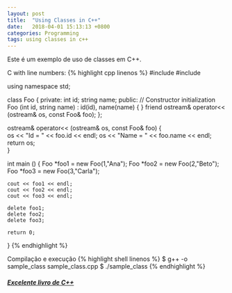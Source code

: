 ```yaml
---
layout: post
title:  "Using Classes in C++"
date:   2018-04-01 15:13:13 +0800
categories: Programming
tags: using classes in c++
---
```


Este é um exemplo de uso de classes em C++.

C with line numbers:
{% highlight cpp linenos %}
#include <iostream>
#include <string>

using namespace std;

class Foo
{
private:
    int id;
    string name;
public:
    // Constructor initialization
    Foo (int id, string name) : id(id), name(name) { }
    friend ostream& operator<< (ostream& os, const Foo& foo);
};

ostream& operator<< (ostream& os, const Foo& foo) 
{  
    os << "Id = " << foo.id << endl;
    os << "Name = " << foo.name << endl;  
    return os;  
}

int main ()
{
    Foo *foo1 = new Foo(1,"Ana");
    Foo *foo2 = new Foo(2,"Beto");
    Foo *foo3 = new Foo(3,"Carla");

    cout << foo1 << endl;
    cout << foo2 << endl;
    cout << foo3 << endl;

    delete foo1;
    delete foo2;
    delete foo3;

    return 0;
}
{% endhighlight %}

Compilação e execução
{% highlight shell linenos %}
$ g++ -o sample_class sample_class.cpp
$ ./sample_class
{% endhighlight %}

##### [Excelente livro de C++](../../../assets/cpp-handbook.pdf)